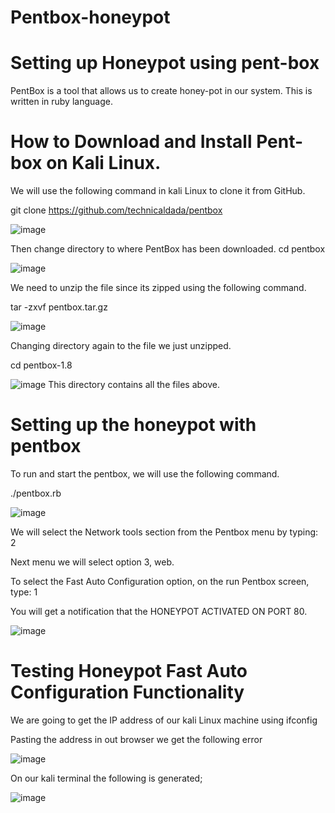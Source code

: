 # Pentbox-honeypot
# Setting up Honeypot using pent-box
PentBox is a tool that allows us to create honey-pot in our system. This is written in ruby language.

# How to Download and Install Pent-box on Kali Linux.
We will use the following command in kali Linux to clone it from GitHub.

git clone https://github.com/technicaldada/pentbox

![image](https://github.com/user-attachments/assets/c496466c-aa7d-43ea-b451-7b420db8e334)

Then change directory to where PentBox has been downloaded.
cd pentbox

![image](https://github.com/user-attachments/assets/a866f88a-40b3-4b07-bc0d-ef4504d4f175)

We need to unzip the file since its zipped using the following command.

tar -zxvf pentbox.tar.gz

![image](https://github.com/user-attachments/assets/b2ee84d7-4b93-4cdf-a036-c45fdeeff496)

Changing directory again to the file we just unzipped.

cd pentbox-1.8

![image](https://github.com/user-attachments/assets/e8bdc791-3b84-4e85-a66a-21fde7a203d9)
This directory contains all the files above.

# Setting up the honeypot with pentbox
To run and start the pentbox, we will use the following command.

./pentbox.rb

![image](https://github.com/user-attachments/assets/e3f1e31f-e1d3-4b91-890f-45ac86852c1e)

We will select the Network tools section from the Pentbox menu by typing: 2

Next menu we will select option 3, web.

To select the Fast Auto Configuration option, on the run Pentbox screen, type: 1

You will get a notification that the HONEYPOT ACTIVATED ON PORT 80.

![image](https://github.com/user-attachments/assets/d110f4b7-3791-4845-a624-d97f02e6c978)

# Testing Honeypot Fast Auto Configuration Functionality
We are going to get the IP address of our kali Linux machine using ifconfig

Pasting the address in out browser we get the following error

![image](https://github.com/user-attachments/assets/dc6a6659-6bc2-4b35-9b14-4e0aa5d51d10)

On our kali terminal the following is generated;

![image](https://github.com/user-attachments/assets/67a42f04-9e9a-4184-b9a4-7c06f413278b)
